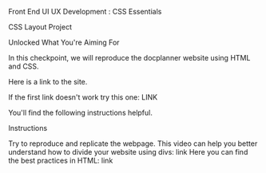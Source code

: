 Front End UI UX Development : CSS Essentials

CSS Layout Project

Unlocked
What You're Aiming For

In this checkpoint, we will reproduce the docplanner website using HTML and CSS.

Here is a link to the site.

If the first link doesn't work try this one: LINK

You'll find the following instructions helpful.


Instructions

Try to reproduce and replicate the webpage.
This video can help you better understand how to divide your website using divs: link
Here you can find the best practices in HTML: link

